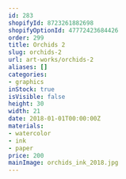 ```yaml
---
id: 283
shopifyId: 8723261882698
shopifyOptionId: 47772423684426
order: 299
title: Orchids 2
slug: orchids-2
url: art-works/orchids-2
aliases: []
categories:
- graphics
inStock: true
isVisible: false
height: 30
width: 21
date: 2018-01-01T00:00:00Z
materials:
- watercolor
- ink
- paper
price: 200
mainImage: orchids_ink_2018.jpg
---
```

